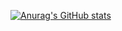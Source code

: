 [![Anurag's GitHub stats](https://github-readme-stats.vercel.app/api?username=guilasinskas&show_icons=true&theme=radical&layout=compact)](https://github.com/anuraghazra/github-readme-stats)
